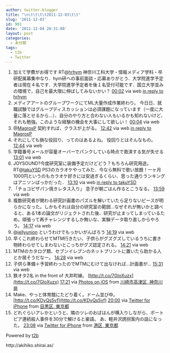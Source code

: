 ```yaml
---
author: twitter-blogger
title: "\n\t\t\t\t2011-12-03\t\t"
slug: '2011-12-03'
id: 901
date: '2011-12-04 20:31:00'
layout: post
categories:
  - 未分類
tags:
  - t2b
  - Twitter
---
```


<div xmlns:georss="http://www.georss.org/georss">

1.  <span><span>加えて学費がお得です RT@[hrhym](http://twitter.com/hrhym "hrhym") 神奈川工科大学・情報メディア学科・卒研配属募集中なり．hym研への事前面談・応募ありがとう．大学院進学予定者は現在４名です．大学院進学予定者を後１名受付可能です．国立大学並みの環境で，自己を最大限に伸ばしてみないかい？</span> <span>[<span>00:02</span>](http://twitter.com/o_ob/status/142921733316423680) <span>via web</span> [in reply to hrhym](http://twitter.com/hrhym/status/142921547672330242)</span></span>
2.  <span><span>メディアアートのグループワークにてML大量作成作業終わり。 今日日、就職試験ではグループディスカッションは必須課題になっています（一度に大量に落とせるから…）、自分のやり方と合わない人もいるかも知れないけど、それも勉強。このような経験の機会を大事にして欲しい！</span> <span>[<span>00:04</span>](http://twitter.com/o_ob/status/142922175521882113) <span>via web</span></span></span>
3.  <span><span>@[MagrosP](http://twitter.com/MagrosP "MagrosP") 契約すれば、クラスが上がる。</span> <span>[<span>12:42</span>](http://twitter.com/o_ob/status/143112977833398273) <span>via web</span> [in reply to MagrosP](http://twitter.com/MagrosP/status/142964117639147520)</span></span>
4.  <span><span>それにしても損な役回り、ってのはあるよね。 役回りとはそんなもの。</span> <span>[<span>12:44</span>](http://twitter.com/o_ob/status/143113433867497472) <span>via web</span></span></span>
5.  <span><span>学籍番号メールが容量オーバーでパンクしている時点で救済する気が失せる</span> <span>[<span>13:01</span>](http://twitter.com/o_ob/status/143117708760854530) <span>via web</span></span></span>
6.  <span><span>JOYSOUND?今度研究室に装備予定だけどどう？もちろん研究用途。 RT@[takuYSD](http://twitter.com/takuYSD "takuYSD") PS3のカラオケやってみた．今なら無料で歌い放題！一ヶ月1000円というのもカラオケ好きには安過ぎるくらい．思った通りランキングはアニソンばっかだった．</span> <span>[<span>13:10</span>](http://twitter.com/o_ob/status/143119946195537922) <span>via web</span> [in reply to takuYSD](http://twitter.com/takuYSD/status/142843667797917696)</span></span>
7.  <span><span>「チョコピザパン焼きレタス入り」 息子が朝ごはん作るとこうなる。</span> <span>[<span>13:59</span>](http://twitter.com/o_ob/status/143132204954951680) <span>via web</span></span></span>
8.  <span><span>複数研究者が関わる研究計画書のパズルを解いていたら足りないピースが明らかになった。しかもそれは自分の研究室の範囲…なぜそれが無いかと調べると、ある1本の論文がリジェクトされた後、研究が止まってしまっているため。頑張って再チャレンジするしか無いな、実験データ取り直しからやろう。</span> <span>[<span>14:17</span>](http://twitter.com/o_ob/status/143136816969678849) <span>via web</span></span></span>
9.  <span><span>@[jellyunion](http://twitter.com/jellyunion "jellyunion") というわけでもっかいがんばろう</span> <span>[<span>14:19</span>](http://twitter.com/o_ob/status/143137362124353536) <span>via web</span></span></span>
10.  <span><span>早くこれ終わらせてMTM行きたい、子供らがグズグズしているうちに書き物終わらせてしまわないとこっちがグズ認定される。</span> <span>[<span>14:21</span>](http://twitter.com/o_ob/status/143137757378781184) <span>via web</span></span></span>
11.  <span><span>MTMのカタログ類、セブンイレブンのネットプリントに置いたら助かる人とか居そうだなー。</span> <span>[<span>14:28</span>](http://twitter.com/o_ob/status/143139559759290368) <span>via web</span></span></span>
12.  <span><span>子供ら準備＋予習終わったのでMTMにむけて出なければ…計画書が…</span> <span>[<span>15:31</span>](http://twitter.com/o_ob/status/143155400630476800) <span>via web</span></span></span>
13.  <span><span>鉄オタ2名 in the front of 大井町線。 [http://t.co/7GIoXuzx](http://t.co/7GIoXuzx)</span> <span>[<span>17:21</span>](http://twitter.com/o_ob/status/143183008575401984) <span>via [Photos on iOS](http://www.apple.com)</span> from [川崎市高津区, 神奈川県<span></span>](http://maps.google.com/maps?q=35.600254,139.611600)</span></span>
14.  <span><span>Make、やっと体育館にたどり着く。ドーム並び中。 [http://t.co/KDyQs5vf](http://t.co/KDyQs5vf)</span> <span>[<span>20:00</span>](http://twitter.com/o_ob/status/143223087431823360) <span>via [Twitter for iPhone](http://twitter.com/#!/download/iphone)</span> from [目黒区, 東京都<span></span>](http://maps.google.com/maps?q=35.60513611,139.67958636)</span></span>
15.  <span><span>どれぐらいアレかというと、隣のツレのおばはんが横入りしながら、ポートピア連続殺人事件を30分で解けると豪語。 あ、軽井沢誘拐案内の話になった。</span> <span>[<span>23:08</span>](http://twitter.com/o_ob/status/143270412510441473) <span>via [Twitter for iPhone](http://twitter.com/#!/download/iphone)</span> from [港区, 東京都<span></span>](http://maps.google.com/maps?q=35.66179222,139.73227978)</span></span>

</div>

Powered by [t2b](http://t2b.utilz.jp/)

<div>http://akihiko.shirai.as/</div>